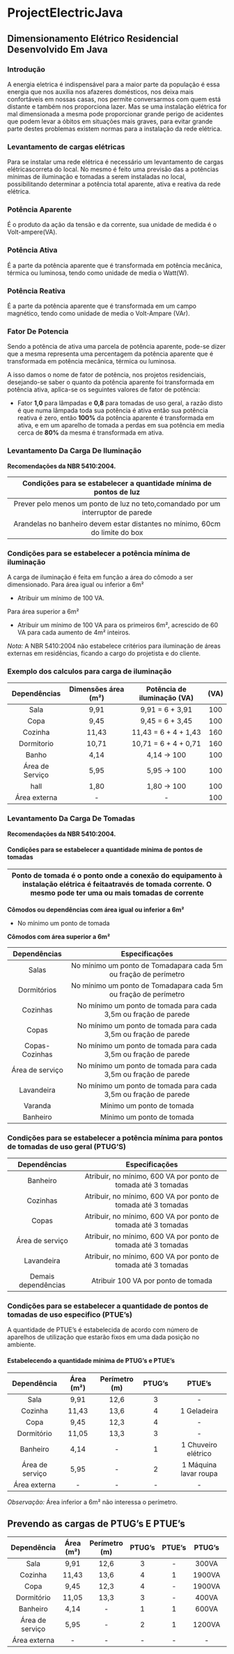 # ProjectElectricJava

## Dimensionamento Elétrico Residencial Desenvolvido Em Java

### Introdução

A energia eletrica é indispensável para a maior parte da população é essa energia que nos auxilia nos afazeres domésticos, nos deixa mais confortáveis em nossas casas, nos permite conversarmos com quem está distante e também nos proporciona lazer.
Mas se uma instalação elétrica for mal dimensionada a mesma pode proporcionar grande perigo de acidentes que podem levar a óbitos em situações mais graves, para evitar grande parte destes problemas existem normas para a instalação da rede elétrica.

### Levantamento de cargas elétricas

Para se instalar uma rede elétrica é necessário um levantamento de cargas elétricascorreta do local.
No mesmo é feito uma previsão das a potências mı́nimas de iluminação e tomadas a serem instaladas no local, possibilitando determinar a potência total aparente, ativa e reativa da rede elétrica.

### Potência Aparente
É o produto da ação da tensão e da corrente, sua unidade de medida é o Volt-ampere(VA).

### Potência Ativa
É a parte da potência aparente que é transformada em potência mecânica, térmica ou luminosa, tendo como unidade de media o Watt(W).

### Potência Reativa

É a parte da potência aparente que é transformada em um campo magnético, tendo como unidade de media o Volt-Ampare (VAr).

### Fator De Potencia
Sendo a potência de ativa uma parcela de potência aparente, pode-se dizer que a mesma representa uma percentagem da potência aparente que é transformada em potência mecânica, térmica ou luminosa.

A isso damos o nome de fator de potência, nos projetos residenciais, desejando-se saber o quanto da potência aparente foi transformada em potência ativa, aplica-se os seguintes valores de fator de potência:
* Fator **1,0** para lâmpadas e **0,8** para tomadas de uso geral, a razão disto é que numa lâmpada toda sua potência é ativa então sua potência reativa é zero, então **100%** da potência aparente é transformada em ativa, e em um aparelho de tomada a perdas em sua potência em media cerca de **80%** da mesma é transformada em ativa.

### Levantamento Da Carga De Iluminação

**Recomendações da NBR 5410:2004.**

|Condições para se estabelecer a quantidade mı́nima de pontos de luz                  |
|:----------------------------------------------------------------------------------:|
| Prever pelo menos um ponto de luz no teto,comandado por um interruptor de parede   |
| Arandelas no banheiro devem estar distantes no mı́nimo, 60cm do limite do box       |

### Condições para se estabelecer a potência mı́nima de iluminação

A carga de iluminação é feita em função a área do cômodo a ser dimensionado.
Para área igual ou inferior a 6m²  
* Atribuir um mı́nimo de 100 VA.
  
Para área superior a 6m²
* Atribuir um mı́nimo de 100 VA para os primeiros 6m², acrescido de 60 VA para cada aumento de 4m² inteiros.
  
*Nota:* A NBR 5410:2004 não estabelece critérios para iluminação de áreas externas em residências, ficando a cargo do projetista e do cliente.

### Exemplo dos calculos para carga de iluminação

|   Dependências  |   Dimensões área (m²)   | Potência de iluminação (VA) | (VA) |
|:---------------:|:-----------------------:|:---------------------------:|:----:|
|       Sala      |          9,91           |       9,91 = 6 + 3,91       |  100 |
|       Copa      |          9,45           |       9,45 = 6 + 3,45       |  100 |
|     Cozinha     |          11,43          |     11,43 = 6 + 4 + 1,43    |  160 |
|    Dormitorio   |          10,71          |     10,71 = 6 + 4 + 0,71    |  160 |
|      Banho      |          4,14           |          4,14 → 100         |  100 |
| Área de Serviço |          5,95           |          5,95 → 100         |  100 |
|       hall      |          1,80           |          1,80 → 100         |  100 |
|   Área externa  |           -             |              -              |  100 |

### Levantamento Da Carga De Tomadas

**Recomendações da NBR 5410:2004.**

#### Condições para se estabelecer a quantidade mı́nima de pontos de tomadas

| Ponto de tomada é o ponto onde a conexão do equipamento à instalação elétrica é feitaatravés de tomada corrente. O mesmo pode ter uma ou mais tomadas de corrente |
|:------------------------------------------------------------------------------------------------------------------------------:|

**Cômodos ou dependências com área igual ou inferior a 6m²**

* No mı́nimo um ponto de tomada

**Cômodos com área superior a 6m²**

|   Dependências  |                          Especificações                         |
|:---------------:|:---------------------------------------------------------------:|
|      Salas      | No mı́nimo um ponto de Tomadapara cada 5m ou fração de perı́metro |
|   Dormitórios   | No mı́nimo um ponto de Tomadapara cada 5m ou fração de perı́metro |
|     Cozinhas    | No mı́nimo um ponto de tomada para cada 3,5m ou fração de parede |
|      Copas      | No mı́nimo um ponto de tomada para cada 3,5m ou fração de parede |
|  Copas-Cozinhas | No mı́nimo um ponto de tomada para cada 3,5m ou fração de parede |
| Área de serviço | No mı́nimo um ponto de tomada para cada 3,5m ou fração de parede |
|    Lavandeira   | No mı́nimo um ponto de tomada para cada 3,5m ou fração de parede |
|     Varanda     |                    Mı́nimo um ponto de tomada                    |
|     Banheiro    |                    Mı́nimo um ponto de tomada                    |

### Condições para se estabelecer a potência mı́nima para pontos de tomadas de uso geral (PTUG’S)

|   Dependências      |                          Especificações                         |
|:-------------------:|:---------------------------------------------------------------:|
|     Banheiro        |  Atribuir, no mı́nimo, 600 VA por ponto de tomada até 3 tomadas  |
|     Cozinhas        |  Atribuir, no mı́nimo, 600 VA por ponto de tomada até 3 tomadas  |
|     Copas           |  Atribuir, no mı́nimo, 600 VA por ponto de tomada até 3 tomadas  |
|   Área de serviço   |  Atribuir, no mı́nimo, 600 VA por ponto de tomada até 3 tomadas  |
|     Lavandeira      |  Atribuir, no mı́nimo, 600 VA por ponto de tomada até 3 tomadas  |
| Demais dependências |  Atribuir 100 VA por ponto de tomada                            |

### Condições para se estabelecer a quantidade de pontos de tomadas de uso especifico (PTUE’s)

A quantidade de PTUE’s é estabelecida de acordo com número de aparelhos de utilização que estarão fixos em uma dada posição no ambiente.

#### Estabelecendo a quantidade mı́nima de PTUG’s e PTUE’s

|    Dependência   | Área (m²) | Perı́metro (m) | PTUG’s |        PTUE’s         |
|:----------------:|:---------:|:-------------:|:------:|:---------------------:|
|    Sala          |    9,91   |     12,6      |    3   |           -           |
|    Cozinha       |    11,43  |     13,6      |    4   |     1 Geladeira       |
|    Copa          |    9,45   |     12,3      |    4   |           -           |
|    Dormitório    |    11,05  |     13,3      |    3   |           -           |
|    Banheiro      |    4,14   |       -       |    1   | 1 Chuveiro elétrico   |
| Área de serviço  |    5,95   |       -       |    2   | 1 Máquina lavar roupa |
| Área externa     |      -    |       -       |    -   |           -           |

*Observação:* Área inferior a 6m² não interessa o perı́metro.

## Prevendo as cargas de PTUG’s E PTUE’s

|    Dependência   | Área (m²) | Perı́metro (m) | PTUG’s | PTUE’s | PTUG’s | PTUE’s |
|:----------------:|:---------:|:-------------:|:------:|:------:|:------:|:------:|
|    Sala          |    9,91   |     12,6      |    3   |   -    |  300VA |    -   |
|    Cozinha       |    11,43  |     13,6      |    4   |   1    | 1900VA |  500W  |
|    Copa          |    9,45   |     12,3      |    4   |   -    | 1900VA |    -   |
|    Dormitório    |    11,05  |     13,3      |    3   |   -    |  400VA |    -   |
|    Banheiro      |    4,14   |       -       |    1   |   1    |  600VA |    -   |
| Área de serviço  |    5,95   |       -       |    2   |   1    | 1200VA | 1000W  |
| Área externa     |      -    |       -       |    -   |   -    |   -    |    -   |

